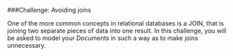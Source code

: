 ###Challenge: Avoiding joins

One of the more common concepts in relational databases is a JOIN, that is joining two separate pieces of data into one result. In this challenge, you will be asked to model your Documents in such a way as to make joins unnecessary.

